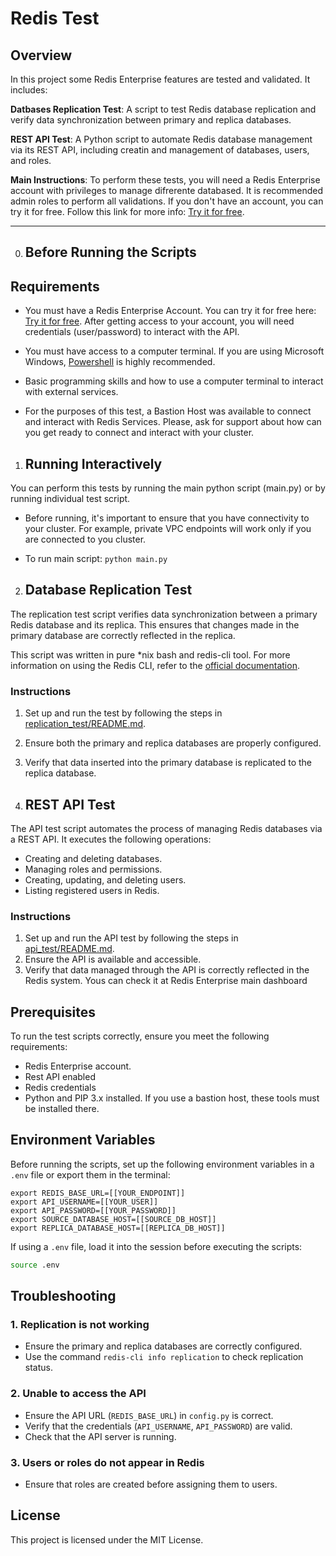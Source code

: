 # Redis Test

## Overview
In this project some Redis Enterprise features are tested and validated. It includes:

**Datbases Replication Test**: A script to test Redis database replication and verify data synchronization between primary and replica databases.

**REST API Test**: A Python script to automate Redis database management via its REST API, including creatin and management of databases, users, and roles.

**Main Instructions**: To perform these tests, you will need a Redis Enterprise account with privileges to manage difrerente databased. It is recommended admin roles to perform all validations. If you don't have an account, you can try it for free. Follow this link for more info: [Try it for free](https://redis.io/try-free/).

------------

0. ## Before Running the Scripts

## Requirements
* You must have a Redis Enterprise Account. You can try it for free here: [Try it for free](https://redis.io/try-free/). After getting access to your account, you will need credentials (user/password) to interact with the API.

* You must have access to a computer terminal. If you are using Microsoft Windows, [Powershell](https://learn.microsoft.com/en-us/powershell/scripting/install/installing-powershell-on-windows?view=powershell-7.5) is highly recommended.

* Basic programming skills and how to use a computer terminal to interact with external services.

* For the purposes of this test, a Bastion Host was available to connect and interact with Redis Services. Please, ask for support about how can you get ready to connect and interact with your cluster.

1. ## Running Interactively

You can perform this tests by running the main python script (main.py) or by running individual test script.

- Before running, it's important to ensure that you have connectivity to your cluster. For example, private VPC endpoints will work only if you are connected to you cluster.

- To run main script: `python main.py`

2. ## Database Replication Test

The replication test script verifies data synchronization between a primary Redis database and its replica. This ensures that changes made in the primary database are correctly reflected in the replica.

This script was written in pure *nix bash and redis-cli tool. For more information on using the Redis CLI, refer to the [official documentation](https://redis.io/docs/latest/develop/tools/cli/).

### Instructions

1. Set up and run the test by following the steps in [replication_test/README.md](replication_test/README.md).
2. Ensure both the primary and replica databases are properly configured.
3. Verify that data inserted into the primary database is replicated to the replica database.

2. ## REST API Test

The API test script automates the process of managing Redis databases via a REST API. It executes the following operations:
- Creating and deleting databases.
- Managing roles and permissions.
- Creating, updating, and deleting users.
- Listing registered users in Redis.

### Instructions

1. Set up and run the API test by following the steps in [api_test/README.md](api_test/README.md).
2. Ensure the API is available and accessible.
3. Verify that data managed through the API is correctly reflected in the Redis system. Yous can check it at Redis Enterprise main dashboard

## Prerequisites
To run the test scripts correctly, ensure you meet the following requirements:

- Redis Enterprise account.
- Rest API enabled
- Redis credentials
- Python and PIP 3.x installed. If you use a bastion host, these tools must be installed there.

## Environment Variables
Before running the scripts, set up the following environment variables in a `.env` file or export them in the terminal:

```properties
export REDIS_BASE_URL=[[YOUR_ENDPOINT]]
export API_USERNAME=[[YOUR_USER]]
export API_PASSWORD=[[YOUR_PASSWORD]]
export SOURCE_DATABASE_HOST=[[SOURCE_DB_HOST]]
export REPLICA_DATABASE_HOST=[[REPLICA_DB_HOST]]
```

If using a `.env` file, load it into the session before executing the scripts:

```bash
source .env
```

## Troubleshooting
### 1. Replication is not working
- Ensure the primary and replica databases are correctly configured.
- Use the command `redis-cli info replication` to check replication status.

### 2. Unable to access the API
- Ensure the API URL (`REDIS_BASE_URL`) in `config.py` is correct.
- Verify that the credentials (`API_USERNAME`, `API_PASSWORD`) are valid.
- Check that the API server is running.

### 3. Users or roles do not appear in Redis
- Ensure that roles are created before assigning them to users.

## License
This project is licensed under the MIT License.

